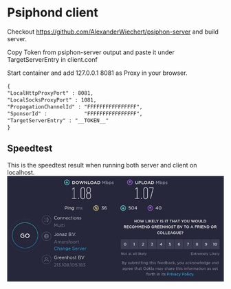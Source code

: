 # Psiphond  client

Checkout https://github.com/AlexanderWiechert/psiphon-server and build server. 

Copy Token from psiphon-server output and paste it under TargetServerEntry in client.conf

Start container and add 127.0.0.1 8081 as Proxy in your browser.

```
{
"LocalHttpProxyPort" : 8081,
"LocalSocksProxyPort" : 1081,
"PropagationChannelId" : "FFFFFFFFFFFFFFFF",
"SponsorId" :            "FFFFFFFFFFFFFFFF",
"TargetServerEntry" : "__TOKEN__"
}
```

## Speedtest
This is the speedtest result when running both server and client on localhost.
![speedtest.jpeg ](speedtest.jpeg )